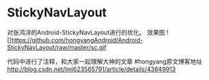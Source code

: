 # StickyNavLayout
对张鸿洋的Android-StickyNavLayout进行的优化。
效果图
![]https://github.com/hongyangAndroid/Android-StickyNavLayout/raw/master/sc.gif


代码中进行了注释，和大家一起理解大神的文章
#hongyang原文博客地址
http://blog.csdn.net/lmj623565791/article/details/43649913

